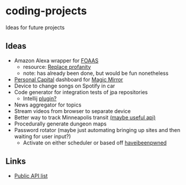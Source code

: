 # coding-projects
Ideas for future projects

## Ideas
- Amazon Alexa wrapper for [FOAAS](https://www.foaas.com/)
    - resource: [Replace profanity](https://mashable.com/2018/04/19/amazon-alexa-skill-blueprints-potty-mouth/)
    - note: has already been done, but would be fun nonetheless
- [Personal Capital](https://github.com/haochi/personalcapital) dashboard for [Magic Mirror](https://github.com/MichMich/MagicMirror)
- Device to change songs on Spotify in car
- Code generator for integration tests of jpa repositories
    - Intellij [plugin?](https://www.jetbrains.org/intellij/sdk/docs/basics/getting_started/creating_plugin_project.html)
- News aggregator for topics
- Stream videos from browser to separate device
- Better way to track Minneapolis transit [(maybe useful api)](https://svc.metrotransit.org/nextrip)
- Procedurally generate dungeon maps
- Password rotator (maybe just automating bringing up sites and then waiting for user input?)
    - Activate on either scheduler or based off [haveibeenpwned](https://haveibeenpwned.com/API/v3)

## Links
- [Public API list](https://github.com/public-apis/public-apis)

